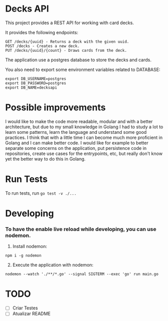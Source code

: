 # Decks API

This project provides a REST API for working with card decks.

It provides the following endpoints:

    GET /decks/{uuid} - Returns a deck with the given uuid.
    POST /decks - Creates a new deck.
    PUT /decks/{uuid}/{count} - Draws cards from the deck.

The application use a postgres database to store the decks and cards.

You also need to export some environment variables related to DATABASE:

```
export DB_USERNAME=postgres
export DB_PASSWORD=postgres
export DB_NAME=decksapi
```

# Possible improvements

I would like to make the code more readable, modular and with a better architecture, but due to my small knowledge in Golang 
I had to study a lot to learn some patterns, learn the language and understand some good practices. I think that with a little
time I can become much more proficient in Golang and I can make better code.
I would like for example to better separate some concerns on the application, put persistence code in repositories, create use cases
for the entrypoints, etc, but really don't know yet the better way to do this in Golang.

# Run Tests

To run tests, run `go test -v ./...`

# Developing

### To have the enable live reload while developing, you can use nodemon.

1) Install nodemon:
```
npm i -g nodemon
```

2) Execute the application with nodemon:
```
nodemon --watch './**/*.go' --signal SIGTERM --exec 'go' run main.go
```

# TODO

- [ ] Criar Testes
- [ ] Atualizar README